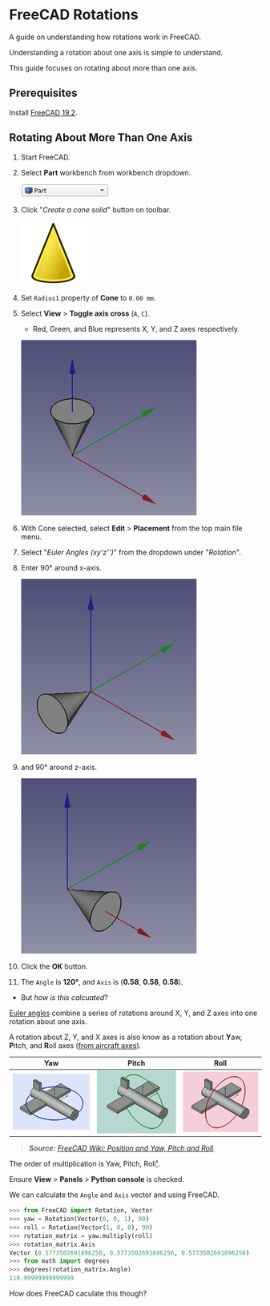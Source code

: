 # FreeCAD Rotations

A guide on understanding how rotations work in FreeCAD.

Understanding a rotation about one axis is simple to understand.

This guide focuses on rotating about more than one axis.

## Prerequisites

Install [FreeCAD 19.2].

## Rotating About More Than One Axis

1. Start FreeCAD.
2. Select **Part** workbench from workbench dropdown.

   ![Part workbench](./part-workbench.png)

3. Click "*Create a cone solid*" button on toolbar.

   ![Create a cone solid](./Part_Cone.svg)

4. Set `Radius1` property of **Cone** to `0.00 mm`.
5. Select **View** > **Toggle axis cross** (`A`, `C`).
   * Red, Green, and Blue represents X, Y, and Z axes respectively.

   ![Cone before rotations](./cone-before-rotations.png)

7. With Cone selected, select **Edit** > **Placement** from the top main file menu.
9. Select "*Euler Angles (xy'z'')*" from the dropdown under "*Rotation*".
8. Enter 90° around x-axis.

   ![Cone rotated around x-axis by 90 degrees](./cone-rotated-around-x-axis-by-90-degrees.png)

9. and 90° around z-axis.

   ![Cone rotated around x and z axes by 90 degrees](./cone-rotated-around-x-and-z-axes-by-90-degrees.png)

10. Click the **OK** button.
11. The `Angle` is **120°**, and `Axis` is (**0.58**, **0.58**, **0.58**).
   * But *how is this calcuated*?

[Euler angles] combine a series of rotations around X, Y, and Z axes into one rotation about one axis.

A rotation about Z, Y, and X axes is also know as a rotation about **Y**aw, **P**itch, and **R**oll axes ([from aircraft axes]).

|Yaw|Pitch|Roll|
|---|-----|----|
|![Yaw](./yaw.gif)|![Pitch](./pitch.gif)|![Roll](./roll.gif)|

> ***Source:** [FreeCAD Wiki: Position and Yaw, Pitch and Roll].*

The order of multiplication is Yaw, Pitch, Roll[¹][1].

Ensure **View** > **Panels** > **Python console** is checked.

We can calculate the `Angle` and `Axis` vector and using FreeCAD.

```python
>>> from FreeCAD import Rotation, Vector
>>> yaw = Rotation(Vector(0, 0, 1), 90)
>>> roll = Rotation(Vector(1, 0, 0), 90)
>>> rotation_matrix = yaw.multiply(roll)
>>> rotation_matrix.Axis
Vector (0.5773502691896258, 0.5773502691896256, 0.5773502691896258)
>>> from math import degrees
>>> degrees(rotation_matrix.Angle)
119.99999999999999
```

How does FreeCAD caculate this though?

[FreeCAD 19.2]: https://github.com/FreeCAD/FreeCAD/releases/tag/0.19.2
[Euler angles]: https://en.wikipedia.org/wiki/Euler_angles
[from aircraft axes]: https://en.wikipedia.org/wiki/Aircraft_principal_axes
[FreeCAD Wiki: Position and Yaw, Pitch and Roll]: https://wiki.freecadweb.org/Placement#Position_and_Yaw.2C_Pitch_and_Roll
[1]: https://en.wikipedia.org/wiki/Euler_angles#Rotation_matrix
